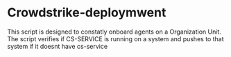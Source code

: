 # Crowdstrike-deploymwent
This script is designed to constatly onboard agents on a Organization Unit. The script verifies if CS-SERVICE is running on a system and pushes to that system if it doesnt have cs-service
